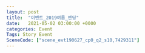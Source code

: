 ```yaml
---
layout: post
title:  "이벤트_2019여름_엔딩"
date:   2021-05-02 03:00:00 +0000
categories: Event
Tags: Story Event
SceneCode: ["scene_evt190627_cp0_q2_s10,7429311"]
---
```

